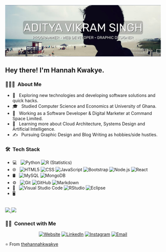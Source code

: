 <img src="https://raw.githubusercontent.com/AVS1508/AVS1508/master/assets/Aditya%20Vikram%20Singh%20Banner.png">

<h2> Hey there! I'm Hannah Kwakye.</h2>

<h3> 👨🏻‍💻 &nbsp;About Me </h3>

- 🤔 &nbsp; Exploring new technologies and developing software solutions and quick hacks.
- 🎓 &nbsp; Studied Computer Science and Economics at University of Ghana.
- 💼 &nbsp; Working as a Software Developer & Digital Marketer at Command Space Limited.
- 🌱 &nbsp; Learning more about Cloud Architecture, Systems Design and Artificial Intelligence.
- ✍️ &nbsp; Pursuing Graphic Design and Blog Writing as hobbies/side hustles.

<h3> 🛠 &nbsp;Tech Stack</h3>

- 💻 &nbsp;
  ![Python](https://img.shields.io/badge/-Python-333333?style=flat&logo=python)
  ![R (Statistics)](https://img.shields.io/badge/-R-333333?style=flat&logo=R&logoColor=276DC3)
- 🌐 &nbsp;
  ![HTML5](https://img.shields.io/badge/-HTML5-333333?style=flat&logo=HTML5)
  ![CSS](https://img.shields.io/badge/-CSS-333333?style=flat&logo=CSS3&logoColor=1572B6)
  ![JavaScript](https://img.shields.io/badge/-JavaScript-333333?style=flat&logo=javascript)
  ![Bootstrap](https://img.shields.io/badge/-Bootstrap-333333?style=flat&logo=bootstrap&logoColor=563D7C)
  ![Node.js](https://img.shields.io/badge/-Node.js-333333?style=flat&logo=node.js)
  ![React](https://img.shields.io/badge/-React-333333?style=flat&logo=react)
- 🛢 &nbsp;
  ![MySQL](https://img.shields.io/badge/-MySQL-333333?style=flat&logo=mysql)
  ![MongoDB](https://img.shields.io/badge/-MongoDB-333333?style=flat&logo=mongodb)
- ⚙️ &nbsp;
  ![Git](https://img.shields.io/badge/-Git-333333?style=flat&logo=git)
  ![GitHub](https://img.shields.io/badge/-GitHub-333333?style=flat&logo=github)
  ![Markdown](https://img.shields.io/badge/-Markdown-333333?style=flat&logo=markdown)
- 🔧 &nbsp;
  ![Visual Studio Code](https://img.shields.io/badge/-Visual%20Studio%20Code-333333?style=flat&logo=visual-studio-code&logoColor=007ACC)
  ![RStudio](https://img.shields.io/badge/-RStudio-333333?style=flat&logo=rstudio)
  ![Eclipse](https://img.shields.io/badge/-Eclipse-333333?style=flat&logo=eclipse-ide&logoColor=2C2255)
- 🖥 &nbsp;

<br/>

<a href="https://github.com/thehannahkwakye">
  <img height="180em" src="https://github-readme-stats.vercel.app/api?username=thehannahkwakye&theme=buefy&show_icons=true" />
  <img height="180em" src="https://github-readme-stats.vercel.app/api/top-langs/?username=thehannahkwakye&theme=buefy&layout=compact" />
</a>

<br/>

<h3> 🤝🏻 &nbsp;Connect with Me </h3>

<p align="center">
<a href="https://www.hannahkwakye.com/"><img alt="Website" src="https://img.shields.io/badge/Website-www.hannahkwakye.com-blue?style=flat-square&logo=google-chrome"></a>
<a href="https://www.linkedin.com/in/hannahkwakye/"><img alt="LinkedIn" src="https://img.shields.io/badge/LinkedIn-hannahkwakye-blue?style=flat-square&logo=linkedin"></a>
<a href="https://www.facebook.com/hannahkwakye.me/"><img alt="Instagram" src="https://img.shields.io/badge/hannahkwakye.me__-blue?style=flat-square&logo=instagram"></a>
<a href="mailto:kwakyehannah@gmail.com"><img alt="Email" src="https://img.shields.io/badge/Gmail-kwakyehannah@gmail.com?style=flat-square&logo=gmail"></a>
</p>

⭐️ From [thehannahkwakye](https://github.com/thehannahkwakye)
